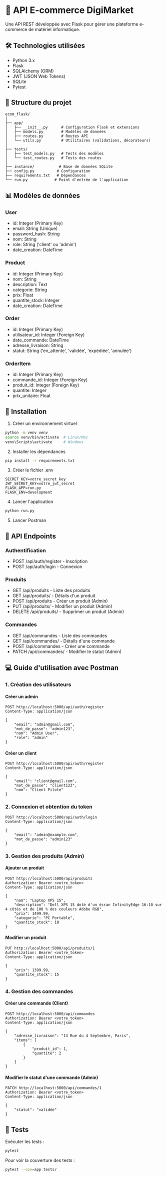 # 🛒 API E-commerce DigiMarket

Une API REST développée avec Flask pour gérer une plateforme e-commerce de matériel informatique.

## 🛠 Technologies utilisées

- Python 3.x
- Flask
- SQLAlchemy (ORM)
- JWT (JSON Web Tokens)
- SQLite
- Pytest

## 📁 Structure du projet

```
ecom_flask/
│
├── app/
│   ├── __init__.py      # Configuration Flask et extensions
│   ├── models.py        # Modèles de données
│   ├── routes.py        # Routes API
│   └── utils.py         # Utilitaires (validations, décorateurs)
│
├── tests/
│   ├── test_models.py   # Tests des modèles
│   └── test_routes.py   # Tests des routes
│
├── instance/           # Base de données SQLite
├── config.py          # Configuration
├── requirements.txt   # Dépendances
└── run.py            # Point d'entrée de l'application
```

## 📊 Modèles de données

### User
- id: Integer (Primary Key)
- email: String (Unique)
- password_hash: String
- nom: String
- role: String ('client' ou 'admin')
- date_creation: DateTime

### Product
- id: Integer (Primary Key)
- nom: String
- description: Text
- categorie: String
- prix: Float
- quantite_stock: Integer
- date_creation: DateTime

### Order
- id: Integer (Primary Key)
- utilisateur_id: Integer (Foreign Key)
- date_commande: DateTime
- adresse_livraison: String
- statut: String ('en_attente', 'validée', 'expédiée', 'annulée')

### OrderItem
- id: Integer (Primary Key)
- commande_id: Integer (Foreign Key)
- produit_id: Integer (Foreign Key)
- quantite: Integer
- prix_unitaire: Float

## 🚀 Installation

1. Créer un environnement virtuel

```bash
python -m venv venv
source venv/bin/activate  # Linux/Mac
venv\Scripts\activate     # Windows
```

2. Installer les dépendances

```bash
pip install -r requirements.txt
```

3. Créer le fichier .env

```env
SECRET_KEY=votre_secret_key
JWT_SECRET_KEY=votre_jwt_secret
FLASK_APP=run.py
FLASK_ENV=development
```

4. Lancer l'application

```bash
python run.py
```

5. Lancer Postman

## 🔌 API Endpoints

### Authentification
- POST /api/auth/register - Inscription
- POST /api/auth/login - Connexion

### Produits
- GET /api/produits - Liste des produits
- GET /api/produits/<id> - Détails d'un produit
- POST /api/produits - Créer un produit (Admin)
- PUT /api/produits/<id> - Modifier un produit (Admin)
- DELETE /api/produits/<id> - Supprimer un produit (Admin)

### Commandes
- GET /api/commandes - Liste des commandes
- GET /api/commandes/<id> - Détails d'une commande
- POST /api/commandes - Créer une commande
- PATCH /api/commandes/<id> - Modifier le statut (Admin)

## 💻 Guide d'utilisation avec Postman

### 1. Création des utilisateurs

#### Créer un admin

```http
POST http://localhost:5000/api/auth/register
Content-Type: application/json

{
    "email": "admin@gmail.com",
    "mot_de_passe": "admin123",
    "nom": "Admin User",
    "role": "admin"
}
```

#### Créer un client

```http
POST http://localhost:5000/api/auth/register
Content-Type: application/json

{
    "email": "client@gmail.com",
    "mot_de_passe": "client123",
    "nom": "Client Pilote"
}
```

### 2. Connexion et obtention du token

```http
POST http://localhost:5000/api/auth/login
Content-Type: application/json

{
    "email": "admin@example.com",
    "mot_de_passe": "admin123"
}
```

### 3. Gestion des produits (Admin)

#### Ajouter un produit

```http
POST http://localhost:5000/api/produits
Authorization: Bearer <votre_token>
Content-Type: application/json

{
    "nom": "Laptop XPS 15",
    "description": "Dell XPS 15 doté d'un écran InfinityEdge 16:10 sur 4 côtés et de 100 % des couleurs Adobe RGB",
    "prix": 1499.99,
    "categorie": "PC Portable",
    "quantite_stock": 10
}
```

#### Modifier un produit

```http
PUT http://localhost:5000/api/produits/1
Authorization: Bearer <votre_token>
Content-Type: application/json

{
    "prix": 1399.99,
    "quantite_stock": 15
}
```

### 4. Gestion des commandes

#### Créer une commande (Client)

```http
POST http://localhost:5000/api/commandes
Authorization: Bearer <votre_token>
Content-Type: application/json

{
    "adresse_livraison": "13 Rue du 4 Septembre, Paris",
    "items": [
        {
            "produit_id": 1,
            "quantite": 2
        }
    ]
}
```

#### Modifier le statut d'une commande (Admin)

```http
PATCH http://localhost:5000/api/commandes/1
Authorization: Bearer <votre_token>
Content-Type: application/json

{
    "statut": "validée"
}
```

## 🧪 Tests

Exécuter les tests :

```bash
pytest
```

Pour voir la couverture des tests :

```bash
pytest --cov=app tests/
```